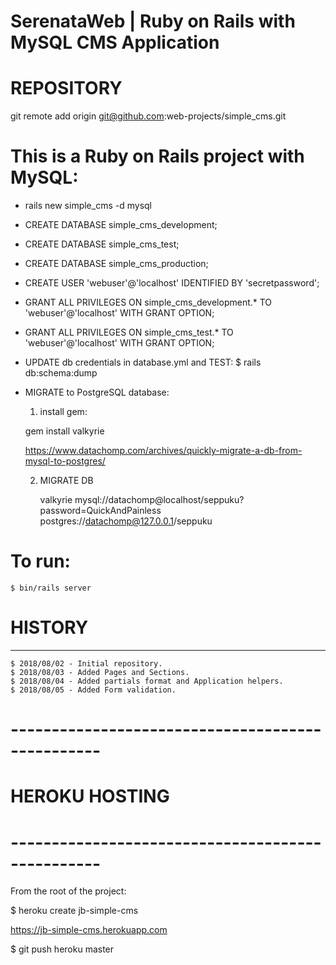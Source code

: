 SerenataWeb | Ruby on Rails with MySQL CMS Application
================================================================================

# REPOSITORY
git remote add origin git@github.com:web-projects/simple_cms.git

# This is a Ruby on Rails project with MySQL:

  * rails new simple_cms -d mysql
  * CREATE DATABASE simple_cms_development;
  * CREATE DATABASE simple_cms_test;
  * CREATE DATABASE simple_cms_production;
  * CREATE USER 'webuser'@'localhost' IDENTIFIED BY 'secretpassword';
  * GRANT ALL PRIVILEGES ON simple_cms_development.* TO 'webuser'@'localhost' WITH GRANT OPTION;
  * GRANT ALL PRIVILEGES ON simple_cms_test.* TO 'webuser'@'localhost' WITH GRANT OPTION;
  * UPDATE db credentials in database.yml and TEST: $ rails db:schema:dump

  * MIGRATE to PostgreSQL database:

    1. install gem:

      gem install valkyrie

    https://www.datachomp.com/archives/quickly-migrate-a-db-from-mysql-to-postgres/

    2.  MIGRATE DB

        valkyrie mysql://datachomp@localhost/seppuku?password=QuickAndPainless postgres://datachomp@127.0.0.1/seppuku


# To run:

    $ bin/rails server

# HISTORY
-----------------

    $ 2018/08/02 - Initial repository.
    $ 2018/08/03 - Added Pages and Sections.
    $ 2018/08/04 - Added partials format and Application helpers.
    $ 2018/08/05 - Added Form validation.

# -------------------------------------------------
# HEROKU HOSTING
# -------------------------------------------------

  From the root of the project:

  $ heroku create jb-simple-cms

  https://jb-simple-cms.herokuapp.com

  $ git push heroku master
